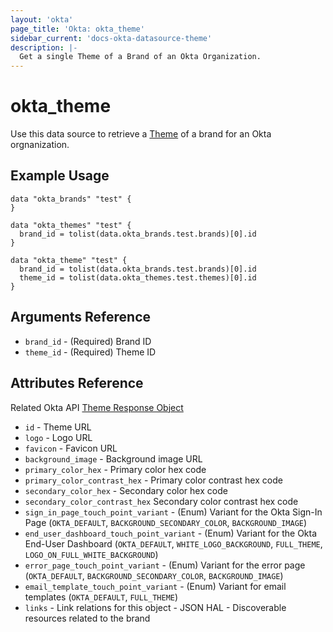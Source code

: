 ```yaml
---
layout: 'okta'
page_title: 'Okta: okta_theme'
sidebar_current: 'docs-okta-datasource-theme'
description: |-
  Get a single Theme of a Brand of an Okta Organization.
---
```


# okta_theme

Use this data source to retrieve a 
[Theme](https://developer.okta.com/docs/reference/api/brands/#theme-response-object)
of a brand for an Okta orgnanization.

## Example Usage

```hcl
data "okta_brands" "test" {
}

data "okta_themes" "test" {
  brand_id = tolist(data.okta_brands.test.brands)[0].id
}

data "okta_theme" "test" {
  brand_id = tolist(data.okta_brands.test.brands)[0].id
  theme_id = tolist(data.okta_themes.test.themes)[0].id
}
```

## Arguments Reference

- `brand_id` - (Required) Brand ID
- `theme_id` - (Required) Theme ID

## Attributes Reference

Related Okta API [Theme Response Object](https://developer.okta.com/docs/reference/api/brands/#theme-response-object)

- `id` - Theme URL
- `logo` - Logo URL
- `favicon` - Favicon URL
- `background_image` - Background image URL
- `primary_color_hex` - Primary color hex code
- `primary_color_contrast_hex` - Primary color contrast hex code
- `secondary_color_hex` - Secondary color hex code
- `secondary_color_contrast_hex` Secondary color contrast hex code
- `sign_in_page_touch_point_variant` - (Enum) Variant for the Okta Sign-In Page (`OKTA_DEFAULT`, `BACKGROUND_SECONDARY_COLOR`, `BACKGROUND_IMAGE`)
- `end_user_dashboard_touch_point_variant` - (Enum) Variant for the Okta End-User Dashboard (`OKTA_DEFAULT`, `WHITE_LOGO_BACKGROUND`, `FULL_THEME`, `LOGO_ON_FULL_WHITE_BACKGROUND`)
- `error_page_touch_point_variant` - (Enum) Variant for the error page (`OKTA_DEFAULT`, `BACKGROUND_SECONDARY_COLOR`, `BACKGROUND_IMAGE`)
- `email_template_touch_point_variant` - (Enum) Variant for email templates (`OKTA_DEFAULT`, `FULL_THEME`)
- `links` - Link relations for this object - JSON HAL - Discoverable resources related to the brand
